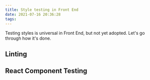 ```yaml
---
title: Style testing in Front End
date: 2021-07-16 20:36:28
tags:
---
```


Testing styles is universal in Front End, but not yet adopted. Let's go through how it's done.


## Linting

## React Component Testing

